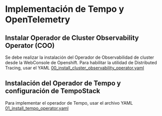 # Implementación de Tempo y OpenTelemetry

## Instalar Operador de Cluster Observability Operator (COO)

Se debe realizar la instalación del Operador de Observabilidad de cluster desde la WebConsole de Openshift.
Para habilitar la utilidad de Distributed Tracing, usar el YAML [00_install_cluster_observability_operator.yaml](00_install_cluster_observability_operator.yaml)

## Instalación del Operador de Tempo y configuración de TempoStack


Para implementar el operador de Tempo, usar el archivo YAML [01_install_tempo_operator.yaml](00_install_cluster_observability_operator.yaml)

